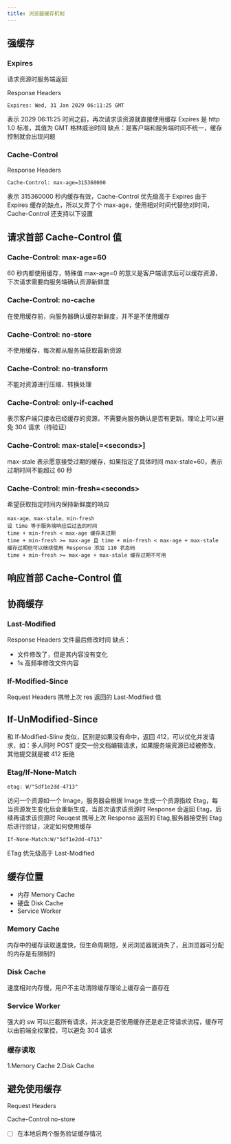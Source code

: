 ```yaml
---
title: 浏览器缓存机制
---
```


## 强缓存

### Expires

请求资源时服务端返回

Response Headers

```
Expires: Wed, 31 Jan 2029 06:11:25 GMT
```

表示 2029 06:11:25 时间之前，再次请求该资源就直接使用缓存
Expires 是 http 1.0 标准，其值为 GMT 格林威治时间
缺点：是客户端和服务端时间不统一，缓存控制就会出现问题

### Cache-Control

Response Headers

```
Cache-Control: max-age=315360000
```

表示 315360000 秒内缓存有效，Cache-Control 优先级高于 Expires
由于 Expires 缓存的缺点，所以又弄了个 max-age，使用相对时间代替绝对时间，Cache-Control 还支持以下设置

## 请求首部 Cache-Control 值

### Cache-Control: max-age=60

60 秒内都使用缓存，特殊值 max-age=0 的意义是客户端请求后可以缓存资源，下次请求需要向服务端确认资源新鲜度

### Cache-Control: no-cache

在使用缓存前，向服务器确认缓存新鲜度，并不是不使用缓存

### Cache-Control: no-store

不使用缓存，每次都从服务端获取最新资源

### Cache-Control: no-transform

不能对资源进行压缩、转换处理

### Cache-Control: only-if-cached

表示客户端只接收已经缓存的资源，不需要向服务确认是否有更新。理论上可以避免 304 请求（待验证）

### Cache-Control: max-stale[=<seconds\>]

max-stale 表示愿意接受过期的缓存，如果指定了具体时间 max-stale=60，表示过期时间不能超过 60 秒

### Cache-Control: min-fresh=<seconds\>

希望获取指定时间内保持新鲜度的响应

    max-age、max-stale、min-fresh
    设 time 等于服务端响应后过去的时间
    time + min-fresh < max-age 缓存未过期
    time + min-fresh >= max-age 且 time + min-fresh < max-age + max-stale 缓存过期但可以继续使用 Response 添加 110 状态码
    time + min-fresh >= max-age + max-stale 缓存过期不可用

## 响应首部 Cache-Control 值

## 协商缓存

### Last-Modified

Response Headers
文件最后修改时间
缺点：

- 文件修改了，但是其内容没有变化
- 1s 高频率修改文件内容

### If-Modified-Since

Request Headers
携带上次 res 返回的 Last-Modified 值

## If-UnModified-Since

和 If-Modified-Sline 类似，区别是如果没有命中，返回 412，可以优化并发请求，如：多人同时 POST 提交一份文档编辑请求，如果服务端资源已经被修改，其他提交就是被 412 拒绝

### Etag/If-None-Match

```
etag: W/"5df1e2dd-4713"
```

访问一个资源如一个 Image，服务器会根据 Image 生成一个资源指纹 Etag，每当资源发生变化后会重新生成，当首次请求该资源时 Response 会返回 Etag，后续再请求该资源时 Reuqest 携带上次 Response 返回的 Etag,服务器接受到 Etag 后进行验证，决定如何使用缓存

```
If-None-Match:W/"5df1e2dd-4713"
```

ETag 优先级高于 Last-Modified

## 缓存位置

- 内存 Memory Cache
- 硬盘 Disk Cache
- Service Worker

### Memory Cache

内存中的缓存读取速度快，但生命周期短，关闭浏览器就消失了，且浏览器可分配的内存是有限制的

### Disk Cache

速度相对内存慢，用户不主动清除缓存理论上缓存会一直存在

### Service Worker

强大的 sw 可以拦截所有请求，并决定是否使用缓存还是走正常请求流程，缓存可以由前端全权掌控，可以避免 304 请求

### 缓存读取

1.Memory Cache
2.Disk Cache

## 避免使用缓存

Request Headers

Cache-Control:no-store

- [ ] 在本地启两个服务验证缓存情况
